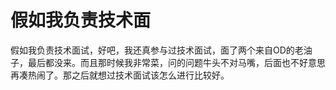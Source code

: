 # 假如我负责技术面

假如我负责技术面试，好吧，我还真参与过技术面试，面了两个来自OD的老油子，最后都没来。而且那时候我非常菜，问的问题牛头不对马嘴，后面也不好意思再凑热闹了。那之后就想过技术面试该怎么进行比较好。
